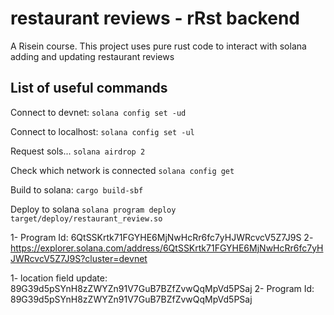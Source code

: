 # restaurant reviews - rRst backend

A Risein course. This project uses pure rust code to interact with solana adding and updating restaurant reviews

## List of useful commands

Connect to devnet:
`solana config set -ud`

Connect to localhost:
`solana config set -ul`

Request sols...
`solana airdrop 2`

Check which network is connected
`solana config get`

Build to solana:
`cargo build-sbf`

Deploy to solana
`solana program deploy target/deploy/restaurant_review.so`

1- Program Id: 6QtSSKrtk71FGYHE6MjNwHcRr6fc7yHJWRcvcV5Z7J9S
2- https://explorer.solana.com/address/6QtSSKrtk71FGYHE6MjNwHcRr6fc7yHJWRcvcV5Z7J9S?cluster=devnet

1- location field update: 89G39d5pSYnH8zZWYZn91V7GuB7BZfZvwQqMpVd5PSaj
2- Program Id:  89G39d5pSYnH8zZWYZn91V7GuB7BZfZvwQqMpVd5PSaj